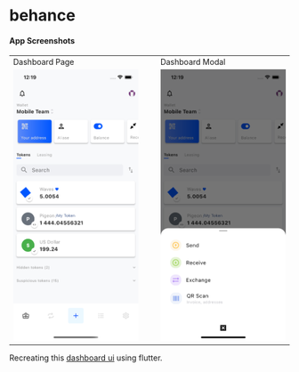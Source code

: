 # behance

#### App Screenshots

<table>
  <tr>
     <td>Dashboard Page</td>
     <td>&nbsp;&nbsp;&nbsp;</td>
     <td>Dashboard Modal</td>
  </tr>
  <tr>
    <td><img src="/assets/screenshots/1.png" width=270></td>
    <td>&nbsp;&nbsp;&nbsp;</td>
    <td><img src="/assets/screenshots/2.png" width=270></td>
  </tr>
 </table>
 
Recreating this [dashboard ui](https://www.behance.net/gallery/108001411/Waves-Wallet-Crypto-App) using flutter.
